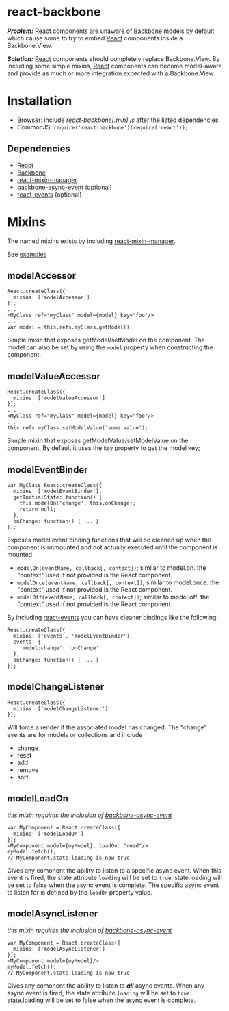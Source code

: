 react-backbone
==============
***Problem:*** [React](http://facebook.github.io/react/) components are unaware of [Backbone](http://backbonejs.org/) models by default which cause some to try to embed [React](http://facebook.github.io/react/) components inside a Backbone.View.

***Solution:*** [React](http://facebook.github.io/react/) components should completely replace Backbone.View.  By including some simple mixins, [React](http://facebook.github.io/react/) components can become model-aware and provide as much or more integration expected with a Backbone.View.


Installation
==============
* Browser: include *react-backbone[.min].js* after the listed dependencies
* CommonJS: ```require('react-backbone')(require('react'));```

Dependencies
--------------
* [React](http://facebook.github.io/react/)
* [Backbone](http://backbonejs.org/)
* [react-mixin-manager](https://github.com/jhudson8/react-mixin-manager)
* [backbone-async-event](https://github.com/jhudson8/backbone-async-event) (optional)
* [react-events](https://github.com/jhudson8/react-events) (optional)


Mixins
==============
The named mixins exists by including [react-mixin-manager](https://github.com/jhudson8/react-mixin-manager).

See [examples](https://github.com/jhudson8/react-backbone/blob/master/test/test.js#L78)


modelAccessor
--------------
```
React.createClass({
  mixins: ['modelAccessor']
});
...
<MyClass ref="myClass" model={model} key="foo"/>
...
var model = this.refs.myClass.getModel();
```
Simple mixin that exposes getModel/setModel on the component.  The model can also be set by using the ```model``` property when constructing the component.


modelValueAccessor
--------------
```
React.createClass({
  mixins: ['modelValueAccessor']
});
...
<MyClass ref="myClass" model={model} key="foo"/>
...
this.refs.myClass.setModelValue('some value');
```
Simple mixin that exposes getModelValue/setModelValue on the component.  By default it uses the ```key``` property to get the model key;


modelEventBinder
--------------
```
var MyClass React.createClass({
  mixins: ['modelEventBinder'],
  getInitialState: function() {
    this.modelOn('change', this.onChange);
    return null;
  },
  onChange: function() { ... }
});
```
Exposes model event binding functions that will be cleaned up when the component is unmounted and not actually executed until the component
is mounted.
* ```modelOn(eventName, callback[, context])```;  similar to model.on.  the "context" used if not provided is the React component.
* ```modelOnce(eventName, callback[, context])```;  similar to model.once.  the "context" used if not provided is the React component.
* ```modelOff(eventName, callback[, context])```;  similar to model.off.  the "context" used if not provided is the React component.

By including [react-events](https://github.com/jhudson8/react-events) you can have cleaner bindings like the following:
```
React.createClass({
  mixins: ['events', 'modelEventBinder'],
  events: {
    'model:change': 'onChange'
  },
  onChange: function() { ... }
});
```

modelChangeListener
--------------
```
React.createClass({
  mixins: ['modelChangeListener']
});
```
Will force a render if the associated model has changed.  The "change" events are for models or collections and include
* change
* reset
* add
* remove
* sort


modelLoadOn
--------------
*this mixin requires the inclusion of [backbone-async-event](https://github.com/jhudson8/backbone-async-event)*
```
var MyComponent = React.createClass({
  mixins: ['modelLoadOn']
});
<MyComponent model={myModel}, loadOn: "read"/>
myModel.fetch();
// MyComponent.state.loading is now true
```
Gives any comonent the ability to listen to a specific async event.  When this event is fired, the state attribute ```loading``` will be set to ```true```.  state.loading will be set to false when the async event is complete.  The specific async event to listen for is defined by the ```loadOn``` property value.


modelAsyncListener
--------------
*this mixin requires the inclusion of [backbone-async-event](https://github.com/jhudson8/backbone-async-event)*
```
var MyComponent = React.createClass({
  mixins: ['modelAsyncListener']
});
<MyComponent model={myModel}/>
myModel.fetch();
// MyComponent.state.loading is now true
```
Gives any comonent the ability to listen to ***all*** async events.  When any async event is fired, the state attribute ```loading``` will be set to ```true```.  state.loading will be set to false when the async event is complete.
